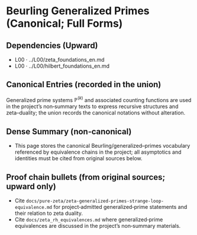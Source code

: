 # Beurling Generalized Primes (Canonical; Full Forms)

## Dependencies (Upward)
- L00 · ../L00/zeta_foundations_en.md
- L00 · ../L00/hilbert_foundations_en.md

## Canonical Entries (recorded in the union)
Generalized prime systems $\mathbb{P}^{(k)}$ and associated counting functions are used in the project’s non‑summary texts to express recursive structures and zeta–duality; the union records the canonical notations without alteration.

## Dense Summary (non‑canonical)
- This page stores the canonical Beurling/generalized–primes vocabulary referenced by equivalence chains in the project; all asymptotics and identities must be cited from original sources below.

## Proof chain bullets (from original sources; upward only)
- Cite `docs/pure-zeta/zeta-generalized-primes-strange-loop-equivalence.md` for project‑admitted generalized‑prime statements and their relation to zeta duality.
- Cite `docs/zeta_rh_equivalences.md` where generalized‑prime equivalences are discussed in the project’s non‑summary materials.
